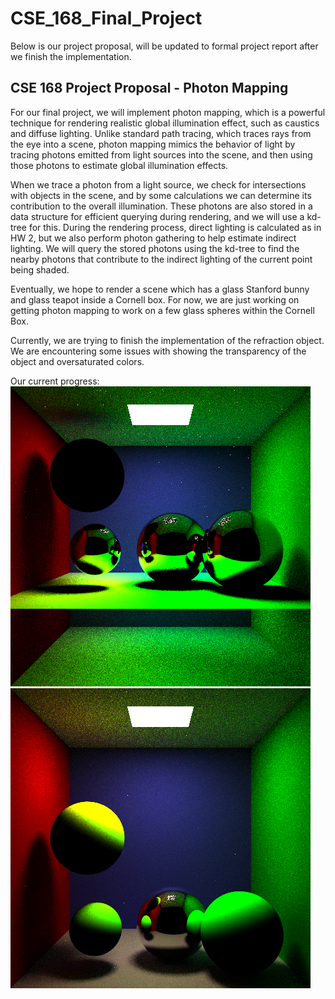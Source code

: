 # CSE_168_Final_Project

Below is our project proposal, will be updated to formal project report after we finish the implementation. 

## CSE 168 Project Proposal - Photon Mapping

For our final project, we will implement photon mapping, which is a powerful technique for rendering realistic global illumination effect, such as caustics and diffuse lighting. Unlike standard path tracing, which traces rays from the eye into a scene, photon mapping mimics the  behavior of light by tracing photons emitted from light sources into the scene, and then using those photons to estimate global illumination effects. 

When we trace a photon from a light source, we check for intersections with objects in the scene, and by some calculations we can determine its contribution to the overall illumination. These photons are also stored in a data structure for efficient querying during rendering, and we will use a kd-tree for this. During the rendering process, direct lighting is calculated as in HW 2, but we also perform photon gathering to help estimate indirect lighting. We will query the stored photons using the kd-tree to find the nearby photons that contribute to the indirect lighting of the current point being shaded. 

Eventually, we hope to render a scene which has a glass Stanford bunny and glass teapot inside a Cornell box. For now, we are just working on getting photon mapping to work on a few glass spheres within the Cornell Box. 

Currently, we are trying to finish the implementation of the refraction object. We are encountering some issues with showing the transparency of the object and oversaturated colors.

Our current progress: 
![image](glass.png)
![image](glass_no_plane.png)
